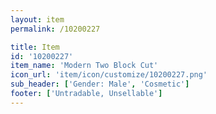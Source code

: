 ```yaml
---
layout: item
permalink: /10200227

title: Item
id: '10200227'
item_name: 'Modern Two Block Cut'
icon_url: 'item/icon/customize/10200227.png'
sub_header: ['Gender: Male', 'Cosmetic']
footer: ['Untradable, Unsellable']
---
```

